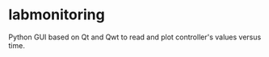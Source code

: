 labmonitoring
=============

Python GUI based on Qt and Qwt to read and plot controller's values versus time.
